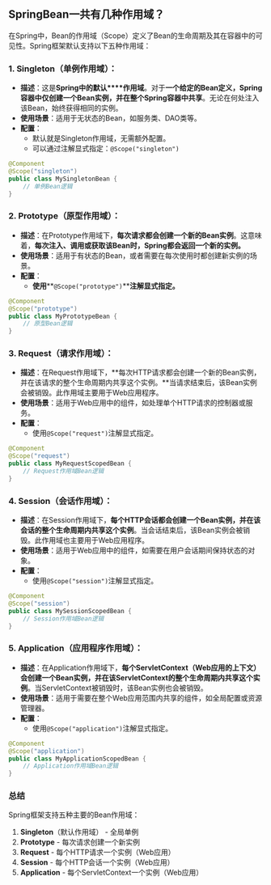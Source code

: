 ## SpringBean一共有几种作用域？

在Spring中，Bean的作用域（Scope）定义了Bean的生命周期及其在容器中的可见性。Spring框架默认支持以下五种作用域：

### 1. Singleton（单例作用域）：

- **描述**：这是**Spring中的默认****作用域**。对于**一个给定的Bean定义，Spring容器中仅创建一个Bean实例，并在整个Spring容器中共享**。无论在何处注入该Bean，始终获得相同的实例。
- **使用场景**：适用于无状态的Bean，如服务类、DAO类等。
- **配置**：
  - 默认就是Singleton作用域，无需额外配置。
  - 可以通过注解显式指定：`@Scope("singleton")`

```Java
@Component
@Scope("singleton")
public class MySingletonBean {
    // 单例Bean逻辑
}
```

### 2. Prototype（原型作用域）：

- **描述**：在Prototype作用域下，**每次请求都会创建一个新的Bean实例**。这意味着，**每次注入、调用或获取该Bean时，Spring都会返回一个新的实例。**
- **使用场景**：适用于有状态的Bean，或者需要在每次使用时都创建新实例的场景。
- **配置**：
  - **使用****`@Scope("prototype")`****注解显式指定。**

```Java
@Component
@Scope("prototype")
public class MyPrototypeBean {
    // 原型Bean逻辑
}
```

### 3. Request（请求作用域）：

- **描述**：在Request作用域下，**每次HTTP请求都会创建一个新的Bean实例，并在该请求的整个生命周期内共享这个实例。**当请求结束后，该Bean实例会被销毁。此作用域主要用于Web应用程序。
- **使用场景**：适用于Web应用中的组件，如处理单个HTTP请求的控制器或服务。
- **配置**：
  - 使用`@Scope("request")`注解显式指定。

```Java
@Component
@Scope("request")
public class MyRequestScopedBean {
    // Request作用域Bean逻辑
}
```

### 4. Session（会话作用域）：

- **描述**：在Session作用域下，**每个HTTP会话都会创建一个Bean实例，并在该会话的整个生命周期内共享这个实例**。当会话结束后，该Bean实例会被销毁。此作用域也主要用于Web应用程序。
- **使用场景**：适用于Web应用中的组件，如需要在用户会话期间保持状态的对象。
- **配置**：
  - 使用`@Scope("session")`注解显式指定。

```Java
@Component
@Scope("session")
public class MySessionScopedBean {
    // Session作用域Bean逻辑
}
```

### 5. Application（应用程序作用域）：

- **描述**：在Application作用域下，**每个ServletContext（****Web应用****的上下文）会创建一个Bean实例，并在该ServletContext的整个生命周期内共享这个实例**。当ServletContext被销毁时，该Bean实例也会被销毁。
- **使用场景**：适用于需要在整个Web应用范围内共享的组件，如全局配置或资源管理器。
- **配置**：
  - 使用`@Scope("application")`注解显式指定。

```Java
@Component
@Scope("application")
public class MyApplicationScopedBean {
    // Application作用域Bean逻辑
}
```

### 总结

Spring框架支持五种主要的Bean作用域：

1. **Singleton**（默认作用域） - 全局单例
2. **Prototype** - 每次请求创建一个新实例
3. **Request** - 每个HTTP请求一个实例（Web应用）
4. **Session** - 每个HTTP会话一个实例（Web应用）
5. **Application** - 每个ServletContext一个实例（Web应用）